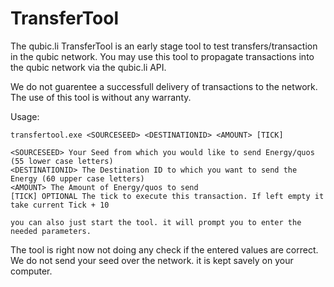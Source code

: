 # TransferTool
The qubic.li TransferTool is an early stage tool to test transfers/transaction in the qubic network. You may use this tool to propagate transactions into the qubic network via the qubic.li API.

We do not guarentee a successfull delivery of transactions to the network. The use of this tool is without any warranty.

Usage:

```
transfertool.exe <SOURCESEED> <DESTINATIONID> <AMOUNT> [TICK]

<SOURCESEED> Your Seed from which you would like to send Energy/quos (55 lower case letters)
<DESTINATIONID> The Destination ID to which you want to send the Energy (60 upper case letters)
<AMOUNT> The Amount of Energy/quos to send
[TICK] OPTIONAL The tick to execute this transaction. If left empty it take current Tick + 10

you can also just start the tool. it will prompt you to enter the needed parameters.

```

The tool is right now not doing any check if the entered values are correct. We do not send your seed over the network. it is kept savely on your computer.
